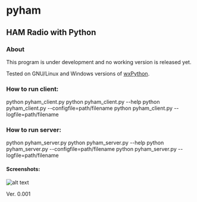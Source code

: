 
# pyham
## HAM Radio with Python

### About
This program is under development and no working version is released yet.

Tested on GNU/Linux and Windows versions of [wxPython](https://www.wxpython.org).

### How to run client:
python pyham_client.py
python pyham_client.py --help
python pyham_client.py --configfile=path/filename
python pyham_client.py --logfile=path/filename


### How to run server:
python pyham_server.py
python pyham_server.py --help
python pyham_server.py --configfile=path/filename
python pyham_server.py --logfile=path/filename

#### Screenshots:

![alt text](http://titanix.net/~japek/pyham-client-0001.png)

Ver. 0.001
